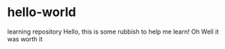 # hello-world
learning repository
Hello, this is some rubbish to help me learn!
Oh Well it was worth it
